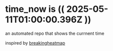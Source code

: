 # time_now is (( 2025-05-11T01:00:00.396Z ))

an automated repo that shows the currnent time

inspired by [breakingheatmap](https://github.com/breakingheatmap/breakingheatmap)